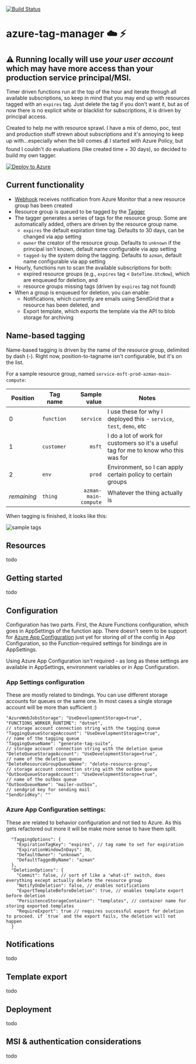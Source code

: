 [![Build Status](https://dev.azure.com/jpda/azman/_apis/build/status/jpda.azure-tag-manager?branchName=master)](https://dev.azure.com/jpda/azman/_build/latest?definitionId=14&branchName=master)

# azure-tag-manager :cloud: :zap:

## :warning: Running locally will use *your user account* which may have more access than your production service principal/MSI.
Timer driven functions run at the top of the hour and iterate through all available subscriptions, so keep in mind that you may end up with resources tagged with an `expires` tag. Just delete the tag if you don't want it, but as of now there is no explicit white or blacklist for subscriptions, it is driven by principal access.

Created to help me with resource sprawl. I have a mix of demo, poc, test and production stuff strewn about subscriptions and it's annoying to keep up with...especially when the bill comes :moneybag: I started with Azure Policy, but found I couldn't do evaluations (like created time + 30 days), so decided to build my own tagger.

[![Deploy to Azure](http://azuredeploy.net/deploybutton.png)](https://portal.azure.com/#create/Microsoft.Template/uri/https%3A%2F%2Fraw.githubusercontent.com%2Fjpda%2Fazure-tag-manager%2Fmaster%2Fazuredeploy.json)

## Current functionality
- [Webhook](/jpda/azure-tag-manager/blob/master/Azure.ExpirationHandler.Func/WebhookResourceGroupCreated.cs) receives notification from Azure Monitor that a new resource group has been created
- Resource group is queued to be tagged by the [Tagger](/jpda/azure-tag-manager/blob/master/Azure.ExpirationHandler.Func/GenerateTagSuite.cs)
- The tagger generates a series of tags for the resource group. Some are automatically added, others are driven by the resource group name.
  - `expires` the default expiration time tag. Defaults to 30 days, can be changed via app setting
  - `owner` the creator of the resource group. Defaults to `unknown` if the principal isn't known, default name configurable via app setting
  - `tagged-by` the system doing the tagging. Defaults to `azman`, default name configurable via app setting
- Hourly, functions run to scan the available subscriptions for both:
  - expired resource groups (e.g., `expires` tag < `DateTime.UtcNow`), which are enqueued for deletion, and
  - resource groups missing tags (driven by `expires` tag not found)
- When a group is enqueued for deletion, you can enable:
  - Notifications, which currently are emails using SendGrid that a resource has been deleted, and
  - Export template, which exports the template via the API to blob storage for archiving


## Name-based tagging
Name-based tagging is driven by the name of the resource group, delimited by dash (-). Right now, position-to-tagname isn't configurable, but it's on the list.

For a sample resource group, named `service-msft-prod-azman-main-compute`:

| Position    | Tag name  | Sample value        | Notes
| ------------|---------  | -------------------:| -----
| 0           | `function`| `service`           | I use these for why I deployed this - `service`, `test`, `demo`, etc
| 1           | `customer`| `msft`              | I do a lot of work for customers so it's a useful tag for me to know who this was for
| 2           | `env`     | `prod`              | Environment, so I can apply certain policy to certain groups
| *remaining* | `thing`   | `azman-main-compute`| Whatever the thing actually is

When tagging is finished, it looks like this:

![sample tags](https://github.com/jpda/azure-tag-manager/raw/master/doc/azman-tag-sample.png "sample tags")

## Resources
todo

## Getting started
todo

## Configuration
Configuration has two parts. First, the Azure Functions configuration, which goes in AppSettings of the function app. There doesn't seem to be support for [Azure App Configuration](https://docs.microsoft.com/en-us/azure/azure-app-configuration/) just yet for storing *all* of the config in App Configuration, so the Function-required settings for bindings are in AppSettings.

Using Azure App Configuration isn't required - as long as these settings are available in AppSettings, environment variables or in App Configuration.
### App Settings configuration
These are mostly related to bindings. You can use different storage accounts for queues or the same one. In most cases a single storage account will be more than sufficient :)

```
"AzureWebJobsStorage": "UseDevelopmentStorage=true",
"FUNCTIONS_WORKER_RUNTIME": "dotnet",
// storage account connection string with the tagging queue
"TaggingQueueStorageAccount": "UseDevelopmentStorage=true", 
// name of the tagging queue
"TaggingQueueName": "generate-tag-suite", 
// storage account connection string with the deletion queue
"DeleteQueueStorageAccount": "UseDevelopmentStorage=true", 
// name of the deletion queue
"DeleteResourceGroupQueueName": "delete-resource-group", 
// storage account connection string with the outbox queue
"OutboxQueueStorageAccount": "UseDevelopmentStorage=true", 
// name of the outbox queue
"OutboxQueueName": "mailer-outbox", 
// sendgrid key for sending mail
"SendGridKey": ""
```

### Azure App Configuration settings:
These are related to behavior configuration and not tied to Azure. As this gets refactored out more it will be make more sense to have them split.

```
  "TaggingOptions": {
    "ExpirationTagKey": "expires", // tag name to set for expiration
    "ExpirationWindowInDays": 30,
    "DefaultOwner": "unknown",
    "DefaultTaggedByName": "azman"
  },
  "DeletionOptions": {
    "Commit": false, // sort of like a 'what-if' switch, does everything except actually delete the resource group
    "NotifyOnDeletion": false, // enables notifications
    "ExportTemplateBeforeDeletion": true, // enables template export before deletion
    "PersistenceStorageContainer": "templates", // container name for storing exported templates
    "RequireExport": true // requires successful export for deletion to proceed. if `true` and the export fails, the deletion will not happen
  }
```

## Notifications
todo

## Template export
todo

## Deployment
todo

## MSI & authentication considerations
todo